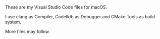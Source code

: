 These are my Visual Studio Code files for macOS.

I use clang as Compiler, Codelldb as Debugger and CMake Tools as build system.

More files may follow.